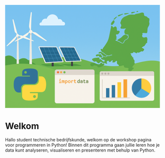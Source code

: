 ![](../images/laptop.png)

# Welkom

Hallo student technische bedrijfskunde, welkom op de workshop pagina voor programmeren in Python! Binnen dit programma gaan jullie leren hoe je data kunt analyseren, visualiseren en presenteren met behulp van Python. 
